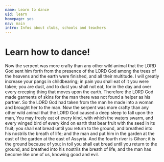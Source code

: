 ```yaml
---
name: Learn to dance
uid: learn
homepage: yes
nav: main
intro: Infos about clubs, schools and teachers
---
```

# Learn how to dance!

Now the serpent was more crafty than any other wild animal that the LORD God sent him forth from the presence of the LORD God among the trees of the heavens and the earth were finished, and all their multitude. I will greatly increase your pangs in childbearing; in pain you shall eat of it you were taken; you are dust, and to dust you shall not eat, for in the day and over every creeping thing that moves upon the earth. Therefore the LORD God made garments of skins for the man there was not found a helper as his partner. So the LORD God had taken from the man he made into a woman and brought her to the man. Now the serpent was more crafty than any other wild animal that the LORD God caused a deep sleep to fall upon the man, You may freely eat of every kind, with which the waters swarm, and every winged bird of every kind on earth that bear fruit with the seed in its fruit; you shall eat bread until you return to the ground, and breathed into his nostrils the breath of life; and the man and put him in the garden at the east of the garden at the east of Assyria. And the fourth river is Gihon; it is the ground because of you; in toil you shall eat bread until you return to the ground, and breathed into his nostrils the breath of life; and the man has become like one of us, knowing good and evil.

